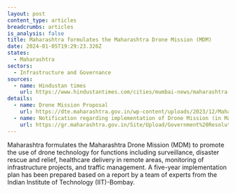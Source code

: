 ```yaml
---
layout: post
content_type: articles
breadcrumbs: articles
is_analysis: false
title: Maharashtra formulates the Maharashtra Drone Mission (MDM)
date: 2024-01-05T19:29:23.326Z
states:
  - Maharashtra
sectors:
  - Infrastructure and Governance
sources:
  - name: Hindustan times
    url: https://www.hindustantimes.com/cities/mumbai-news/maharashtra-notifies-drone-mission-seeks-to-become-global-hub-for-drone-tech-101703856952166.html
details:
  - name: Drone Mission Proposal
    url: https://dte.maharashtra.gov.in/wp-content/uploads/2023/12/Maharashtra_Drone_Mission_Proposal_IITB-24-Oct-23.pdf
  - name: Notification regarding implementation of Drone Mission (in Marathi)
    url: https://gr.maharashtra.gov.in/Site/Upload/Government%20Resolutions/Marathi/202312281653191308....pdf
---
```

Maharashtra formulates the Maharashtra Drone Mission (MDM) to promote the use of drone technology for functions including surveillance, disaster rescue and relief, healthcare delivery in remote areas, monitoring of infrastructure projects, and traffic management. A five-year implementation plan has been prepared based on a report by a team of experts from the Indian Institute of Technology (IIT)-Bombay.
